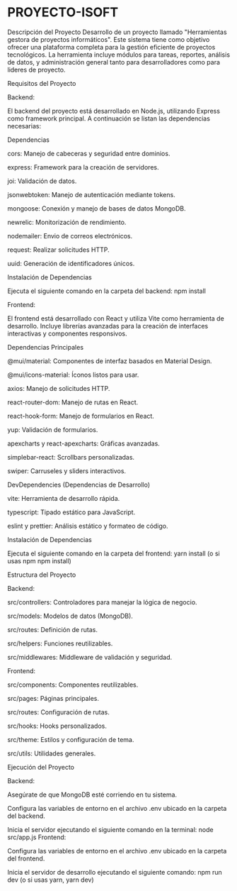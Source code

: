 # PROYECTO-ISOFT
Descripción del Proyecto
Desarrollo de un proyecto llamado "Herramientas gestora de proyectos informáticos". Este sistema tiene como objetivo ofrecer una plataforma completa para la gestión eficiente de proyectos tecnológicos. La herramienta incluye módulos para tareas, reportes, análisis de datos, y administración general tanto para desarrolladores como para lideres de proyecto.

Requisitos del Proyecto

Backend:

El backend del proyecto está desarrollado en Node.js, utilizando Express como framework principal. A continuación se listan las dependencias necesarias:

Dependencias

cors: Manejo de cabeceras y seguridad entre dominios.

express: Framework para la creación de servidores.

joi: Validación de datos.

jsonwebtoken: Manejo de autenticación mediante tokens.

mongoose: Conexión y manejo de bases de datos MongoDB.

newrelic: Monitorización de rendimiento.

nodemailer: Envio de correos electrónicos.

request: Realizar solicitudes HTTP.

uuid: Generación de identificadores únicos.

Instalación de Dependencias

Ejecuta el siguiente comando en la carpeta del backend: npm install

Frontend:

El frontend está desarrollado con React y utiliza Vite como herramienta de desarrollo. Incluye librerías avanzadas para la creación de interfaces interactivas y componentes responsivos.

Dependencias Principales

@mui/material: Componentes de interfaz basados en Material Design.

@mui/icons-material: Íconos listos para usar.

axios: Manejo de solicitudes HTTP.

react-router-dom: Manejo de rutas en React.

react-hook-form: Manejo de formularios en React.

yup: Validación de formularios.

apexcharts y react-apexcharts: Gráficas avanzadas.

simplebar-react: Scrollbars personalizadas.

swiper: Carruseles y sliders interactivos.

DevDependencies (Dependencias de Desarrollo)

vite: Herramienta de desarrollo rápida.

typescript: Tipado estático para JavaScript.

eslint y prettier: Análisis estático y formateo de código.

Instalación de Dependencias

Ejecuta el siguiente comando en la carpeta del frontend: yarn install (o si usas npm npm install)

Estructura del Proyecto

Backend:

src/controllers: Controladores para manejar la lógica de negocio.

src/models: Modelos de datos (MongoDB).

src/routes: Definición de rutas.

src/helpers: Funciones reutilizables.

src/middlewares: Middleware de validación y seguridad.

Frontend:

src/components: Componentes reutilizables.

src/pages: Páginas principales.

src/routes: Configuración de rutas.

src/hooks: Hooks personalizados.

src/theme: Estilos y configuración de tema.

src/utils: Utilidades generales.

Ejecución del Proyecto

Backend:

Asegúrate de que MongoDB esté corriendo en tu sistema.

Configura las variables de entorno en el archivo .env ubicado en la carpeta del backend.

Inicia el servidor ejecutando el siguiente comando en la terminal: node src/app.js
Frontend:

Configura las variables de entorno en el archivo .env ubicado en la carpeta del frontend.

Inicia el servidor de desarrollo ejecutando el siguiente comando: npm run dev (o si usas yarn, yarn dev)